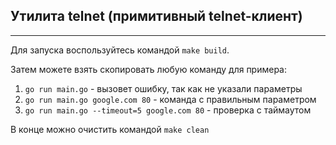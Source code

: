 ## Утилита telnet (примитивный telnet-клиент)
--- 

Для запуска воспользуйтесь командой ```make build```.

Затем можете взять скопировать любую команду для примера:
1. ```go run main.go``` - вызовет ошибку, так как не указали параметры
2. ```go run main.go google.com 80``` - команда с правильным параметром
3. ```go run main.go --timeout=5 google.com 80``` - проверка с таймаутом

В конце можно очистить командой ```make clean```